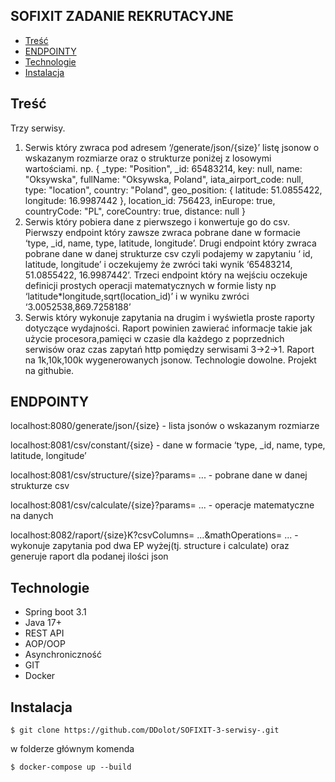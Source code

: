## SOFIXIT ZADANIE REKRUTACYJNE
* [Treść](#Treść)
* [ENDPOINTY](#ENDPOINTY)
* [Technologie](#Technologie)
* [Instalacja](#Instalacja)

## Treść

Trzy serwisy.
1. Serwis który zwraca pod adresem ‘/generate/json/{size}’ listę jsonow o wskazanym rozmiarze
   oraz o strukturze poniżej z losowymi wartościami.
   np.
   { _type: "Position", _id: 65483214, key: null, name: "Oksywska", fullName: "Oksywska,
   Poland", iata_airport_code: null, type: "location", country: "Poland", geo_position:
   { latitude: 51.0855422, longitude: 16.9987442 }, location_id: 756423, inEurope: true,
   countryCode: "PL", coreCountry: true, distance: null }
2. Serwis który pobiera dane z pierwszego i konwertuje go do csv. Pierwszy endpoint który
   zawsze zwraca pobrane dane w formacie ‘type, _id, name, type, latitude, longitude’. Drugi
   endpoint który zwraca pobrane dane w danej strukturze csv czyli podajemy w zapytaniu ‘ id,
   latitude, longitude’ i oczekujemy że zwróci taki wynik ‘65483214, 51.0855422, 16.9987442’.
   Trzeci endpoint który na wejściu oczekuje definicji prostych operacji matematycznych w formie
   listy np ‘latitude*longitude,sqrt(location_id)’ i w wyniku zwróci ‘3.0052538,869.7258188’
3. Serwis który wykonuje zapytania na drugim i wyświetla proste raporty dotyczące wydajności.
   Raport powinien zawierać informacje takie jak użycie procesora,pamięci w czasie dla każdego z
   poprzednich serwisów oraz czas zapytań http pomiędzy serwisami 3->2->1.
   Raport na 1k,10k,100k wygenerowanych jsonow.
   Technologie dowolne.
   Projekt na githubie.

## ENDPOINTY 

localhost:8080/generate/json/{size} - lista jsonów o wskazanym rozmiarze

localhost:8081/csv/constant/{size} - dane w formacie ‘type, _id, name, type, latitude, longitude’

localhost:8081/csv/structure/{size}?params= ...  - pobrane dane w danej strukturze csv

localhost:8081/csv/calculate/{size}?params= ... - operacje matematyczne na danych 

localhost:8082/raport/{size}K?csvColumns= ...&mathOperations= ... - wykonuje zapytania pod dwa EP wyżej(tj. structure i calculate) oraz generuje raport dla podanej ilości json 

## Technologie

* Spring boot 3.1
* Java 17+
* REST API
* AOP/OOP
* Asynchroniczność
* GIT
* Docker

## Instalacja 

```
$ git clone https://github.com/DDolot/SOFIXIT-3-serwisy-.git
```
w folderze głównym komenda
```
$ docker-compose up --build
```

